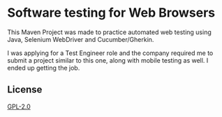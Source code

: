 # Software testing for Web Browsers

This Maven Project was made to practice automated web testing using Java, Selenium WebDriver and Cucumber/Gherkin.

I was applying for a Test Engineer role and the company required me to submit a project similar to this one, along with mobile testing as well. I ended up getting the job.

## License
[GPL-2.0](https://www.gnu.org/licenses/old-licenses/lgpl-2.0.html)
